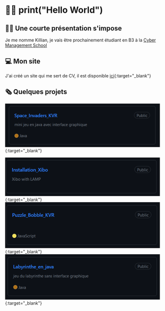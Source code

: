 # 👨‍💻 print("Hello World")

## 👨‍🎓 Une courte présentation s'impose
Je me nomme Killian, je vais être prochainement étudiant en B3 à la [Cyber Management School](https://www.cyber-management-school.com/{:target="_blank"})

## 💻 Mon site 
J'ai créé un site qui me sert de CV, il est disponible [ici](https://kvrcybertechno.online/){:target="_blank"}

## 🗞️ Quelques projets 
[![Space_Invaders_KVR](https://github.com/Kirua6/Kirua6/blob/main/Images/space.PNG)](https://github.com/Kirua6/Space_Invaders_KVR) {:target="_blank"}

[![Installation_Xibo](https://github.com/Kirua6/Kirua6/blob/main/Images/xibo.PNG)](https://github.com/Kirua6/Installation_Xibo){:target="_blank"}
[![Puzzle_Bobble_KVR](https://github.com/Kirua6/Kirua6/blob/main/Images/puzzle.PNG)](https://github.com/Kirua6/Puzzle_Bobble_KVR){:target="_blank"}
[![Labyrinthe_en_java](https://github.com/Kirua6/Kirua6/blob/main/Images/labyr.PNG)](https://github.com/Kirua6/Labyrinthe_en_java){:target="_blank"}

